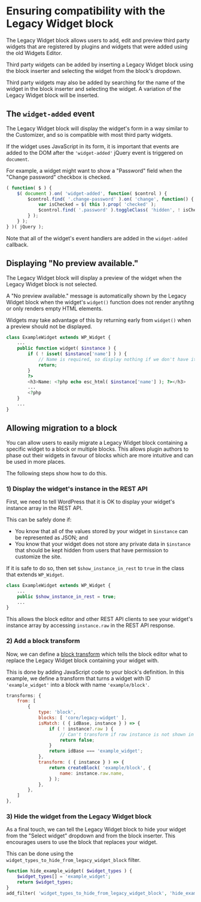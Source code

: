 # Ensuring compatibility with the Legacy Widget block

The Legacy Widget block allows users to add, edit and preview third party widgets that are registered by plugins and widgets that were added using the old Widgets Editor.

Third party widgets can be added by inserting a Legacy Widget block using the block inserter and selecting the widget from the block's dropdown.

Third party widgets may also be added by searching for the name of the widget in the block inserter and selecting the widget. A variation of the Legacy Widget block will be inserted.

## The `widget-added` event

The Legacy Widget block will display the widget's form in a way similar to the Customizer, and so is compatible with most third party widgets.

If the widget uses JavaScript in its form, it is important that events are added to the DOM after the `'widget-added'` jQuery event is triggered on `document`.

For example, a widget might want to show a "Password" field when the "Change password" checkbox is checked.

```js
( function( $ ) {
	$( document ).on( 'widget-added', function( $control ) {
		$control.find( '.change-password' ).on( 'change', function() {
			var isChecked = $( this ).prop( 'checked' );
			$control.find( '.password' ).toggleClass( 'hidden', ! isChecked );
		} );
	} );
} )( jQuery );
```

Note that all of the widget's event handlers are added in the `widget-added` callback.

## Displaying "No preview available."

The Legacy Widget block will display a preview of the widget when the Legacy Widget block is not selected.

A "No preview available." message is automatically shown by the Legacy Widget block when the widget's `widget()` function does not render anytihng or only renders empty HTML elements.

Widgets may take advantage of this by returning early from `widget()` when a preview should not be displayed.

```php
class ExampleWidget extends WP_Widget {
	...
	public function widget( $instance ) {
		if ( ! isset( $instance['name'] ) ) {
			// Name is required, so display nothing if we don't have it.
			return;
		}
		?>
		<h3>Name: <?php echo esc_html( $instance['name'] ); ?></h3>
		...
		<?php
	}
	...
}
```

## Allowing migration to a block

You can allow users to easily migrate a Legacy Widget block containing a specific widget to a block or multiple blocks. This allows plugin authors to phase out their widgets in favour of blocks which are more intuitive and can be used in more places.

The following steps show how to do this.

### 1) Display the widget's instance in the REST API

First, we need to tell WordPress that it is OK to display your widget's instance array in the REST API.

This can be safely done if:

- You know that all of the values stored by your widget in `$instance` can be represented as JSON; and
- You know that your widget does not store any private data in `$instance` that should be kept hidden from users that have permission to customize the site.

If it is safe to do so, then set `$show_instance_in_rest` to `true` in the class that extends `WP_Widget`.

```php
class ExampleWidget extends WP_Widget {
	...
	public $show_instance_in_rest = true;
	...
}
```

This allows the block editor and other REST API clients to see your widget's instance array by accessing `instance.raw` in the REST API response.

### 2) Add a block transform

Now, we can define a [block transform](https://developer.wordpress.org/block-editor/reference-guides/block-api/block-transforms/) which tells the block editor what to replace the Legacy Widget block containing your widget with.

This is done by adding JavaScript code to your block's definition. In this example, we define a transform that turns a widget with ID `'example_widget'` into a block with name `'example/block'`.

```js
transforms: {
    from: [
        {
            type: 'block',
            blocks: [ 'core/legacy-widget' ],
			isMatch: ( { idBase, instance } ) => {
				if ( ! instance?.raw ) {
					// Can't transform if raw instance is not shown in REST API.
					return false;
				}
				return idBase === 'example_widget';
			},
            transform: ( { instance } ) => {
                return createBlock( 'example/block', {
					name: instance.raw.name,
                } );
            },
        },
    ]
},
```

### 3) Hide the widget from the Legacy Widget block

As a final touch, we can tell the Legacy Widget block to hide your widget from the "Select widget" dropdown and from the block inserter. This encourages users to use the block that replaces your widget.

This can be done using the `widget_types_to_hide_from_legacy_widget_block` filter.

```php
function hide_example_widget( $widget_types ) {
	$widget_types[] = 'example_widget';
	return $widget_types;
}
add_filter( 'widget_types_to_hide_from_legacy_widget_block', 'hide_example_widget' );
```
